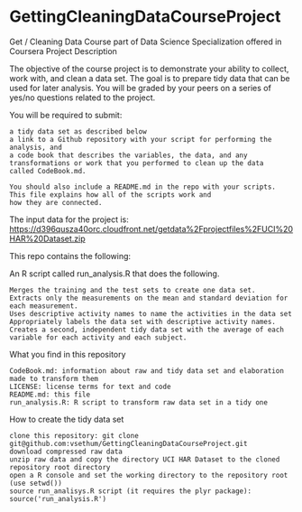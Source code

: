 # GettingCleaningDataCourseProject

Get / Cleaning Data Course part of Data Science Specialization offered in Coursera
Project Description

The objective of the course project is to demonstrate your ability to collect, work with, and clean a data set. 
The goal is to prepare tidy data that can be used for later analysis. 
You will be graded by your peers on a series of yes/no questions related to the project.

You will be required to submit:

    a tidy data set as described below
    a link to a Github repository with your script for performing the analysis, and
    a code book that describes the variables, the data, and any transformations or work that you performed to clean up the data 
    called CodeBook.md. 
    
    You should also include a README.md in the repo with your scripts. This file explains how all of the scripts work and 
    how they are connected.

The input data for the project is: https://d396qusza40orc.cloudfront.net/getdata%2Fprojectfiles%2FUCI%20HAR%20Dataset.zip

This repo contains the following:

An R script called run_analysis.R that does the following.

    Merges the training and the test sets to create one data set.
    Extracts only the measurements on the mean and standard deviation for each measurement.
    Uses descriptive activity names to name the activities in the data set
    Appropriately labels the data set with descriptive activity names.
    Creates a second, independent tidy data set with the average of each variable for each activity and each subject.

What you find in this repository

    CodeBook.md: information about raw and tidy data set and elaboration made to transform them
    LICENSE: license terms for text and code
    README.md: this file
    run_analysis.R: R script to transform raw data set in a tidy one

How to create the tidy data set

    clone this repository: git clone git@github.com:vsethum/GettingCleaningDataCourseProject.git
    download compressed raw data
    unzip raw data and copy the directory UCI HAR Dataset to the cloned repository root directory
    open a R console and set the working directory to the repository root (use setwd())
    source run_analisys.R script (it requires the plyr package): source('run_analysis.R')
